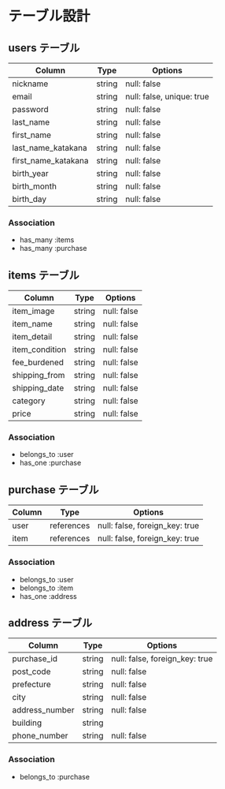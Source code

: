 # テーブル設計

## users テーブル

| Column              | Type   | Options                   |
| ------------------- | ------ | ------------------------- |
| nickname            | string | null: false               |
| email               | string | null: false, unique: true |
| password            | string | null: false               |
| last_name           | string | null: false               |
| first_name          | string | null: false               |
| last_name_katakana  | string | null: false               |
| first_name_katakana | string | null: false               |
| birth_year          | string | null: false               |
| birth_month         | string | null: false               |
| birth_day           | string | null: false               |

### Association

- has_many :items
- has_many :purchase


## items テーブル

| Column         | Type   | Options     |
| -------------- | ------ | ----------- |
| item_image     | string | null: false |
| item_name      | string | null: false |
| item_detail    | string | null: false |
| item_condition | string | null: false |
| fee_burdened   | string | null: false |
| shipping_from  | string | null: false |
| shipping_date  | string | null: false |
| category       | string | null: false |
| price          | string | null: false |

### Association

- belongs_to :user
- has_one :purchase


## purchase テーブル

| Column | Type       | Options                        |
| ------ | ---------- | ------------------------------ |
| user   | references | null: false, foreign_key: true |
| item   | references | null: false, foreign_key: true |

### Association

- belongs_to :user
- belongs_to :item
- has_one :address


## address テーブル

| Column         | Type   | Options                        |
| -------------- | ------ | ------------------------------ |
| purchase_id    | string | null: false, foreign_key: true |
| post_code      | string | null: false                    |
| prefecture     | string | null: false                    |
| city           | string | null: false                    |
| address_number | string | null: false                    |
| building       | string |                                |
| phone_number   | string | null: false                    |

### Association

- belongs_to :purchase